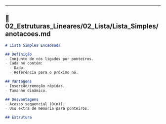 
---

## 📂 **02_Estruturas_Lineares/02_Lista/Lista_Simples/anotacoes.md**
```md
# Lista Simples Encadeada

## Definição
- Conjunto de nós ligados por ponteiros.
- Cada nó contém:
  - Dado.
  - Referência para o próximo nó.

## Vantagens
- Inserção/remoção rápidas.
- Tamanho dinâmico.

## Desvantagens
- Acesso sequencial (O(n)).
- Uso extra de memória para ponteiros.

## Estrutura
